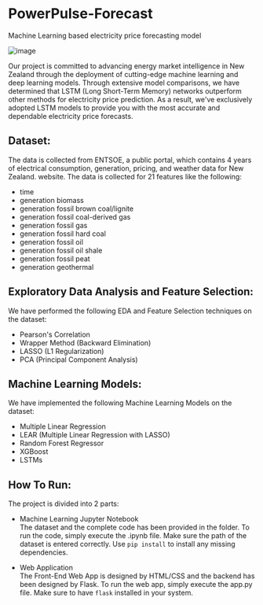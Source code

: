# PowerPulse-Forecast
Machine Learning based electricity price forecasting model

![image](https://github.com/JohnLocke117/Electricity-Price-Forecasting/assets/99555479/992016fc-5e1c-4cee-8531-b76d87b0f7e2)

<p>
Our project is committed to advancing energy market intelligence in New Zealand 
through the deployment of cutting-edge machine learning and deep learning models. 
Through extensive model comparisons, we have determined that LSTM (Long Short-Term 
Memory) networks outperform other methods for electricity price prediction. As a 
result, we've exclusively adopted LSTM models to provide you with the most accurate 
and dependable electricity price forecasts.
</p>

## Dataset:
The data is collected from ENTSOE, a public portal, which contains 4 years of electrical consumption, 
generation, pricing, and weather data for New Zealand. 
website. The data is collected for 21 features like the following:

- time
- generation biomass
- generation fossil brown coal/lignite
- generation fossil coal-derived gas	
- generation fossil gas	
- generation fossil hard coal	
- generation fossil oil	
- generation fossil oil shale	
- generation fossil peat	
- generation geothermal


## Exploratory Data Analysis and Feature Selection:
We have performed the following EDA and Feature Selection techniques on the dataset:

- Pearson's Correlation
- Wrapper Method (Backward Elimination)
- LASSO (L1 Regularization)
- PCA (Principal Component Analysis)

## Machine Learning Models:
We have implemented the following Machine Learning Models on the dataset:

- Multiple Linear Regression
- LEAR (Multiple Linear Regression with LASSO)
- Random Forest Regressor
- XGBoost
- LSTMs

## How To Run:
The project is divided into 2 parts:
- Machine Learning Jupyter Notebook <br/>
The dataset and the complete code has been provided in the folder.
To run the code, simply execute the .ipynb file. 
Make sure the path of the dataset is entered correctly.
Use `pip install` to install any missing dependencies.


- Web Application <br/>
The Front-End Web App is designed by HTML/CSS and the backend has been designed by Flask.
To run the web app, simply execute the app.py file.
Make sure to have `flask` installed in your system.
